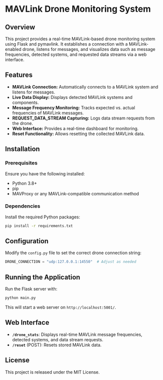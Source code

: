 # MAVLink Drone Monitoring System

## Overview

This project provides a real-time MAVLink-based drone monitoring system using Flask and pymavlink. It establishes a
connection with a MAVLink-enabled drone, listens for messages, and visualizes data such as message frequencies, detected
systems, and requested data streams via a web interface.

## Features

- **MAVLink Connection:** Automatically connects to a MAVLink system and listens for messages.
- **Live Data Display:** Displays detected MAVLink systems and components.
- **Message Frequency Monitoring:** Tracks expected vs. actual frequencies of MAVLink messages.
- **REQUEST_DATA_STREAM Capturing:** Logs data stream requests from the drone.
- **Web Interface:** Provides a real-time dashboard for monitoring.
- **Reset Functionality:** Allows resetting the collected MAVLink data.

## Installation

### Prerequisites

Ensure you have the following installed:

- Python 3.8+
- pip
- MAVProxy or any MAVLink-compatible communication method

### Dependencies

Install the required Python packages:

```sh
pip install -r requirements.txt
```

## Configuration

Modify the `config.py` file to set the correct drone connection string:

```python
DRONE_CONNECTION = "udp:127.0.0.1:14550"  # Adjust as needed
```

## Running the Application

Run the Flask server with:

```sh
python main.py
```

This will start a web server on `http://localhost:5001/`.

## Web Interface

- **`/drone_stats`**: Displays real-time MAVLink message frequencies, detected systems, and data stream requests.
- **`/reset`** (POST): Resets stored MAVLink data.

## License

This project is released under the MIT License.

